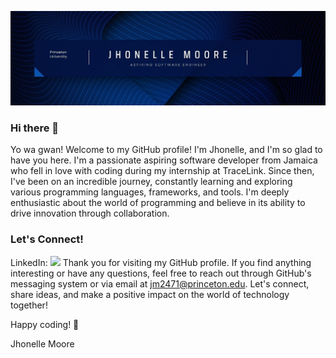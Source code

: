 
![](https://github.com/jhonellemoore/jhonellemoore/blob/521e031a42778212cfc1ce5b492c32c26e20e346/bannerImage.jpg)

  
### Hi there 👋
Yo wa gwan! Welcome to my GitHub profile! I'm Jhonelle, and I'm so glad to have you here. I'm a passionate aspiring software developer from Jamaica who fell in love with coding during my internship at TraceLink. Since then, I've been on an incredible journey, constantly learning and exploring various programming languages, frameworks, and tools. I'm deeply enthusiastic about the world of programming and believe in its ability to drive innovation through collaboration.

### Let's Connect!
LinkedIn: ![](https://www.linkedin.com/in/jhonellemoore/)
Thank you for visiting my GitHub profile. If you find anything interesting or have any questions, feel free to reach out through GitHub's messaging system or via email at jm2471@princeton.edu. Let's connect, share ideas, and make a positive impact on the world of technology together!

Happy coding! 🚀

Jhonelle Moore


<!--
**jhonellemoore/jhonellemoore** is a ✨ _special_ ✨ repository because its `README.md` (this file) appears on your GitHub profile.

Here are some ideas to get you started:

- 🔭 I’m currently working on ...
- 🌱 I’m currently learning ...
- 👯 I’m looking to collaborate on ...
- 🤔 I’m looking for help with ...
- 💬 Ask me about ...
- 📫 How to reach me: ...
- 😄 Pronouns: ...
- ⚡ Fun fact: ...
-->
